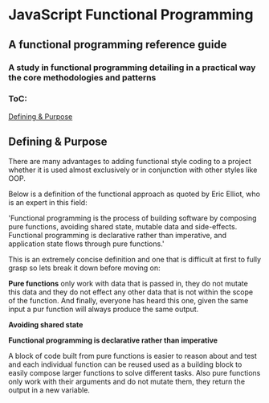 # JavaScript Functional Programming 

## A functional programming reference guide 

### A study in functional programming detailing in a practical way the core methodologies and patterns

### ToC:

[Defining & Purpose](##Defining-&-Purpose)


## Defining & Purpose
There are many advantages to adding functional style coding to a project whether it is used almost exclusively or in conjunction with other styles like OOP.

Below is a definition of the functional approach as quoted by Eric Elliot, who is an expert in this field:

'Functional programming is the process of building software by composing pure functions, avoiding shared state, mutable data and side-effects. Functional programming is declarative rather than imperative, and application state flows through pure functions.'

This is an extremely concise definition and one that is difficult at first to fully grasp so lets break it down before moving on:

**Pure functions** only work with data that is passed in, they do not mutate this data and they do not effect any other data that is not within the scope of the function. And finally, everyone has heard this one, given the same input a pur function will always produce the same output.

**Avoiding shared state**

**Functional programming is declarative rather than imperative**

A block of code built from pure functions is easier to reason about and test and each individual function can be reused used as a building block to easily compose larger functions to solve different tasks.  Also pure functions only work with their arguments and do not mutate them, they return the output in a new variable.   